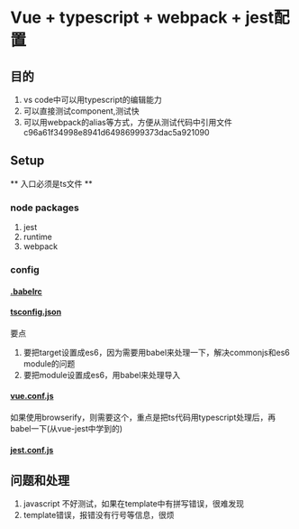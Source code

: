 # Vue + typescript + webpack + jest配置

## 目的
1. vs code中可以用typescript的编辑能力
1. 可以直接测试component,测试快
1. 可以用webpack的alias等方式，方便从测试代码中引用文件
c96a61f34998e8941d64986999373dac5a921090
## Setup
** 入口必须是ts文件 **
### node packages
1. jest
1. runtime
1. webpack
### config
#### [.babelrc](./files/.babelrc)
####  [tsconfig.json](./files/tsconfig.json)
要点
1.  要把target设置成es6，因为需要用babel来处理一下，解决commonjs和es6 module的问题
1.  要把module设置成es6，用babel来处理导入
#### [vue.conf.js](./files/vue.conf.js)
如果使用browserify，则需要这个，重点是把ts代码用typescript处理后，再babel一下(从vue-jest中学到的)
#### [jest.conf.js](./files/jest.conf.js)

## 问题和处理

1. javascript 不好测试，如果在template中有拼写错误，很难发现
2. template错误，报错没有行号等信息，很烦